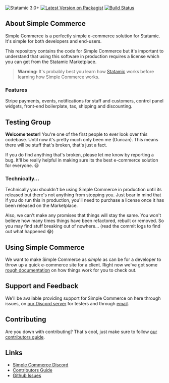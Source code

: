 ![Statamic 3.0+](https://img.shields.io/badge/Statamic-3.0+-FF269E?style=for-the-badge&link=https://statamic.com)
[![Latest Version on Packagist](https://img.shields.io/packagist/v/doublethreedigital/simple-commerce.svg?style=flat-square)](https://packagist.org/packages/doublethreedigital/simple-commerce)
[![Build Status](https://travis-ci.com/doublethreedigital/simple-commerce.svg?token=ohsryjgQpFgmvZSuMUFs&branch=master)](https://travis-ci.com/damcclean/simple-commerce)

## About Simple Commerce

Simple Commerce is a perfectly simple e-commerce solution for Statamic. It's simple for both developers and end-users.

This repository contains the code for Simple Commerce but it's important to understand that using this software in production requires a license which you can get from the Statamic Marketplace.

> **Warning:** It's probably best you learn how [Statamic](https://statamic.com) works before learning how Simple Commerce works.

### Features

Stripe payments, events, notifications for staff and customers, control panel widgets, front-end boilerplate, tax, shipping and discounting.

## Testing Group

**Welcome tester!** You're one of the first people to ever look over this codebase. Until now it's pretty much only been me (Duncan). This means there will be stuff that's broken, that's just a fact. 

If you do find anything that's broken, please let me know by reporting a bug. It'll be really helpful in making sure its the best e-commerce solution for everyone. 😃

### Technically...

Technically you shouldn't be using Simple Commerce in production until its released but there's not anything from stopping you. Just bear in mind that if you do run this in production, you'll need to purchase a license once it has been released on the Marketplace.

Also, we can't make any promises that things will stay the same. You won't believe how many times things have been refactored, rebuilt or removed. So you may find stuff breaking out of nowhere... (read the commit logs to find out what happened 😂)

## Using Simple Commerce

We want to make Simple Commerce as *simple* as can be for a developer to throw up a quick e-commerce site for a client. Right now we've got some [rough documentation](./docs/readme.md) on how things work for you to check out.

## Support and Feedback

We'll be available providing support for Simple Commerce on here through issues, on [our Discord server](https://discord.gg/P3ACYf9) for testers and through [email](mailto:duncan@doublethree.digital).

## Contributing

Are you down with contributing? That's cool, just make sure to follow [our contributors guide](./CONTRIBUTING.md).

## Links

* [Simple Commerce Discord](https://discord.gg/P3ACYf9)
* [Contributors Guide](./CONTRIBUTING.md)
* [Github Issues](https://github.com/doublethreedigital/simple-commerce/issues)
